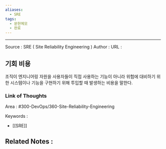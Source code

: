 ```yaml
---
aliases:
  - SRE
tags:
  - 문헌메모
  - 완료
---
```



---


Source : SRE ( Site Reliability Engineering )
Author : 
URL :

## 기회 비용
조직이 엔지니어링 자원을 사용자들이 직접 사용하는 기능이 아니라 위험에 대비하기 위한 시스템이나 기능을 구현하기 위해 투입할 때 발생하는 비용을 말한다.

### Link of Thoughts
Area : #300-DevOps/360-Site-Reliability-Engineering 

Keywords :
- [[SRE]]

Related Notes : 
- 